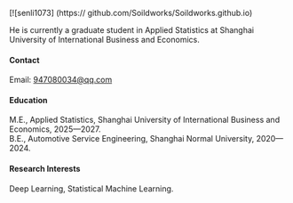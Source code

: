 ﻿

[![senli1073] (https:// github.com/Soildworks/Soildworks.github.io)

He is currently a graduate student in Applied Statistics at Shanghai University of International Business and Economics.
#### Contact

Email: 947080034@qq.com

#### Education
M.E., Applied Statistics, Shanghai University of International Business and Economics, 2025—2027.\
B.E., Automotive Service Engineering, Shanghai Normal University, 2020—2024.

#### Research Interests
Deep Learning, Statistical Machine Learning.


